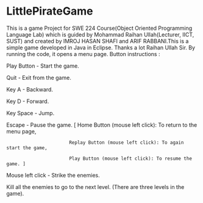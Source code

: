 # LittlePirateGame
This is a  game Project for SWE 224 Course(Object Oriented Programming Language Lab) which is guided  by Mohammad Raihan Ullah(Lecturer, IICT, SUST) and created by IMROJ HASAN SHAFI and ARIF RABBANI.This is a simple game developed in Java in Eclipse. Thanks a lot Raihan Ullah Sir. By running the code, it opens a menu page. Button instructions :

Play Button - Start the game.

Quit - Exit from the game.

Key A - Backward.

Key D - Forward.

Key Space - Jump.

Escape - Pause the game. [ Home Button (mouse left click): To return to the menu page,

                           Replay Button (mouse left click): To again start the game,

                           Play Button (mouse left click): To resume the game. ]

Mouse left click - Strike the enemies.

Kill all the enemies to go to the next level. (There are three levels in the game).
